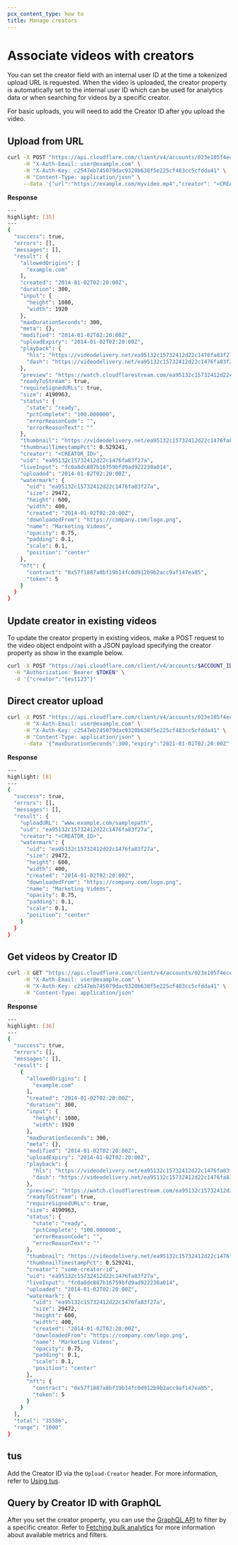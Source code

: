 ```yaml
---
pcx_content_type: how to
title: Manage creators
---
```


# Associate videos with creators

You can set the creator field with an internal user ID at the time a tokenized upload URL is requested. When the video is uploaded, the creator property is automatically set to the internal user ID which can be used for analytics data or when searching for videos by a specific creator.

For basic uploads, you will need to add the Creator ID after you upload the video.

## Upload from URL

```bash
curl -X POST "https://api.cloudflare.com/client/v4/accounts/023e105f4ecef8ad9ca31a8372d0c353/stream/copy" \
     -H "X-Auth-Email: user@example.com" \
     -H "X-Auth-Key: c2547eb745079dac9320b638f5e225cf483cc5cfdda41" \
     -H "Content-Type: application/json" \
     --data '{"url":"https://example.com/myvideo.mp4","creator": "<CREATOR_ID>","thumbnailTimestampPct":0.529241,"allowedOrigins":["example.com"],"requireSignedURLs":true,"watermark":{"uid":"ea95132c15732412d22c1476fa83f27a"}}'
```

**Response**

```bash
---
highlight: [35]
---
{
  "success": true,
  "errors": [],
  "messages": [],
  "result": {
    "allowedOrigins": [
      "example.com"
    ],
    "created": "2014-01-02T02:20:00Z",
    "duration": 300,
    "input": {
      "height": 1080,
      "width": 1920
    },
    "maxDurationSeconds": 300,
    "meta": {},
    "modified": "2014-01-02T02:20:00Z",
    "uploadExpiry": "2014-01-02T02:20:00Z",
    "playback": {
      "hls": "https://videodelivery.net/ea95132c15732412d22c1476fa83f27a/manifest/video.m3u8",
      "dash": "https://videodelivery.net/ea95132c15732412d22c1476fa83f27a/manifest/video.mpd"
    },
    "preview": "https://watch.cloudflarestream.com/ea95132c15732412d22c1476fa83f27a",
    "readyToStream": true,
    "requireSignedURLs": true,
    "size": 4190963,
    "status": {
      "state": "ready",
      "pctComplete": "100.000000",
      "errorReasonCode": "",
      "errorReasonText": ""
    },
    "thumbnail": "https://videodelivery.net/ea95132c15732412d22c1476fa83f27a/thumbnails/thumbnail.jpg",
    "thumbnailTimestampPct": 0.529241,
    "creator": "<CREATOR_ID>",
    "uid": "ea95132c15732412d22c1476fa83f27a",
    "liveInput": "fc0a8dc887b16759bfd9ad922230a014",
    "uploaded": "2014-01-02T02:20:00Z",
    "watermark": {
      "uid": "ea95132c15732412d22c1476fa83f27a",
      "size": 29472,
      "height": 600,
      "width": 400,
      "created": "2014-01-02T02:20:00Z",
      "downloadedFrom": "https://company.com/logo.png",
      "name": "Marketing Videos",
      "opacity": 0.75,
      "padding": 0.1,
      "scale": 0.1,
      "position": "center"
    },
    "nft": {
      "contract": "0x57f1887a8bf19b14fc0d912b9b2acc9af147ea85",
      "token": 5
    }
  }
}
```

## Update creator in existing videos

To update the creator property in existing videos, make a POST request to the video object endpoint with a JSON payload specifying the creator property as show in the example below.

```bash
curl -X POST "https://api.cloudflare.com/client/v4/accounts/$ACCOUNT_ID/stream/$VIDEO_ID" \
  -H "Authorization: Bearer $TOKEN" \
  -d '{"creator":"test123"}'
```

## Direct creator upload

```bash
curl -X POST "https://api.cloudflare.com/client/v4/accounts/023e105f4ecef8ad9ca31a8372d0c353/stream/direct_upload" \
     -H "X-Auth-Email: user@example.com" \
     -H "X-Auth-Key: c2547eb745079dac9320b638f5e225cf483cc5cfdda41" \
     -H "Content-Type: application/json" \
     --data '{"maxDurationSeconds":300,"expiry":"2021-01-02T02:20:00Z","creator": "<CREATOR_ID>", "thumbnailTimestampPct":0.529241,"allowedOrigins":["example.com"],"requireSignedURLs":true,"watermark":{"uid":"ea95132c15732412d22c1476fa83f27a"}}'
```

**Response**

```bash
---
highlight: [8]
---
{
  "success": true,
  "errors": [],
  "messages": [],
  "result": {
    "uploadURL": "www.example.com/samplepath",
    "uid": "ea95132c15732412d22c1476fa83f27a",
    "creator": "<CREATOR_ID>",
    "watermark": {
      "uid": "ea95132c15732412d22c1476fa83f27a",
      "size": 29472,
      "height": 600,
      "width": 400,
      "created": "2014-01-02T02:20:00Z",
      "downloadedFrom": "https://company.com/logo.png",
      "name": "Marketing Videos",
      "opacity": 0.75,
      "padding": 0.1,
      "scale": 0.1,
      "position": "center"
    }
  }
}
```

## Get videos by Creator ID

```bash
curl -X GET "https://api.cloudflare.com/client/v4/accounts/023e105f4ecef8ad9ca31a8372d0c353/stream?after=2014-01-02T02:20:00Z&before=2014-01-02T02:20:00Z&include_counts=false&creator=<CREATOR_ID>&limit=undefined&asc=false&status=downloading,queued,inprogress,ready,error" \
     -H "X-Auth-Email: user@example.com" \
     -H "X-Auth-Key: c2547eb745079dac9320b638f5e225cf483cc5cfdda41" \
     -H "Content-Type: application/json"
```

**Response**

```bash
---
highlight: [36]
---
{
  "success": true,
  "errors": [],
  "messages": [],
  "result": [
    {
      "allowedOrigins": [
        "example.com"
      ],
      "created": "2014-01-02T02:20:00Z",
      "duration": 300,
      "input": {
        "height": 1080,
        "width": 1920
      },
      "maxDurationSeconds": 300,
      "meta": {},
      "modified": "2014-01-02T02:20:00Z",
      "uploadExpiry": "2014-01-02T02:20:00Z",
      "playback": {
        "hls": "https://videodelivery.net/ea95132c15732412d22c1476fa83f27a/manifest/video.m3u8",
        "dash": "https://videodelivery.net/ea95132c15732412d22c1476fa83f27a/manifest/video.mpd"
      },
      "preview": "https://watch.cloudflarestream.com/ea95132c15732412d22c1476fa83f27a",
      "readyToStream": true,
      "requireSignedURLs": true,
      "size": 4190963,
      "status": {
        "state": "ready",
        "pctComplete": "100.000000",
        "errorReasonCode": "",
        "errorReasonText": ""
      },
      "thumbnail": "https://videodelivery.net/ea95132c15732412d22c1476fa83f27a/thumbnails/thumbnail.jpg",
      "thumbnailTimestampPct": 0.529241,
      "creator": "some-creator-id",
      "uid": "ea95132c15732412d22c1476fa83f27a",
      "liveInput": "fc0a8dc887b16759bfd9ad922230a014",
      "uploaded": "2014-01-02T02:20:00Z",
      "watermark": {
        "uid": "ea95132c15732412d22c1476fa83f27a",
        "size": 29472,
        "height": 600,
        "width": 400,
        "created": "2014-01-02T02:20:00Z",
        "downloadedFrom": "https://company.com/logo.png",
        "name": "Marketing Videos",
        "opacity": 0.75,
        "padding": 0.1,
        "scale": 0.1,
        "position": "center"
      },
      "nft": {
        "contract": "0x57f1887a8bf19b14fc0d912b9b2acc9af147ea85",
        "token": 5
      }
    }
  ],
  "total": "35586",
  "range": "1000"
}
```

## tus

Add the Creator ID via the `Upload-Creator` header. For more information, refer to [Using tus](/stream/uploading-videos/direct-creator-uploads/#using-tus-recommended-for-videos-over-200mb).

## Query by Creator ID with GraphQL

After you set the creator property, you can use the [GraphQL API](/analytics/graphql-api/) to filter by a specific creator. Refer to [Fetching bulk analytics](/stream/getting-analytics/fetching-bulk-analytics) for more information about available metrics and filters.
